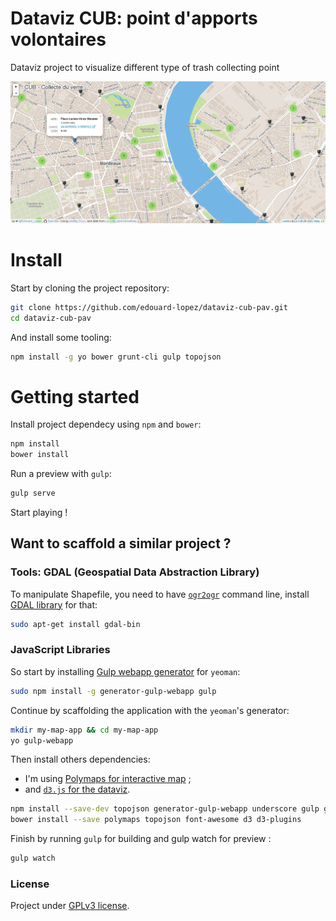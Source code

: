 # Dataviz CUB: point d'apports volontaires

Dataviz project to visualize different type of trash collecting point

![dataviz preview](./preview.png)

# Install

Start by cloning the project repository:
```bash
git clone https://github.com/edouard-lopez/dataviz-cub-pav.git
cd dataviz-cub-pav
```
And install some tooling:
```bash
npm install -g yo bower grunt-cli gulp topojson
```

# Getting started

Install project dependecy using `npm` and `bower`:
```bash
npm install
bower install
```
Run a preview with `gulp`:
```bash
gulp serve
```
Start playing !

## Want to scaffold a similar project ?

### Tools: GDAL (Geospatial Data Abstraction Library)

To manipulate Shapefile, you need to have [`ogr2ogr`](http://www.gdal.org/ogr2ogr.html) command line, install [GDAL library](http://www.gdal.org/) for that:
```bash
sudo apt-get install gdal-bin
```

### JavaScript Libraries


So start by installing [Gulp webapp generator](https://www.npmjs.org/package/generator-gulp-webapp) for `yeoman`:
```bash
sudo npm install -g generator-gulp-webapp gulp
```

Continue by scaffolding the application with the `yeoman`'s generator:
```bash
mkdir my-map-app && cd my-map-app
yo gulp-webapp
```
Then install others dependencies:

* I'm using [Polymaps for interactive map](http://polymaps.org/) ;
* and [`d3.js` for the dataviz](http://d3js.org/).

```bash
npm install --save-dev topojson generator-gulp-webapp underscore gulp gulp-sass
bower install --save polymaps topojson font-awesome d3 d3-plugins
```

Finish by running `gulp` for building and gulp watch for preview :
```bash
gulp watch
```

### License

Project under [GPLv3 license](http://choosealicense.com/licenses/gpl-3.0/).